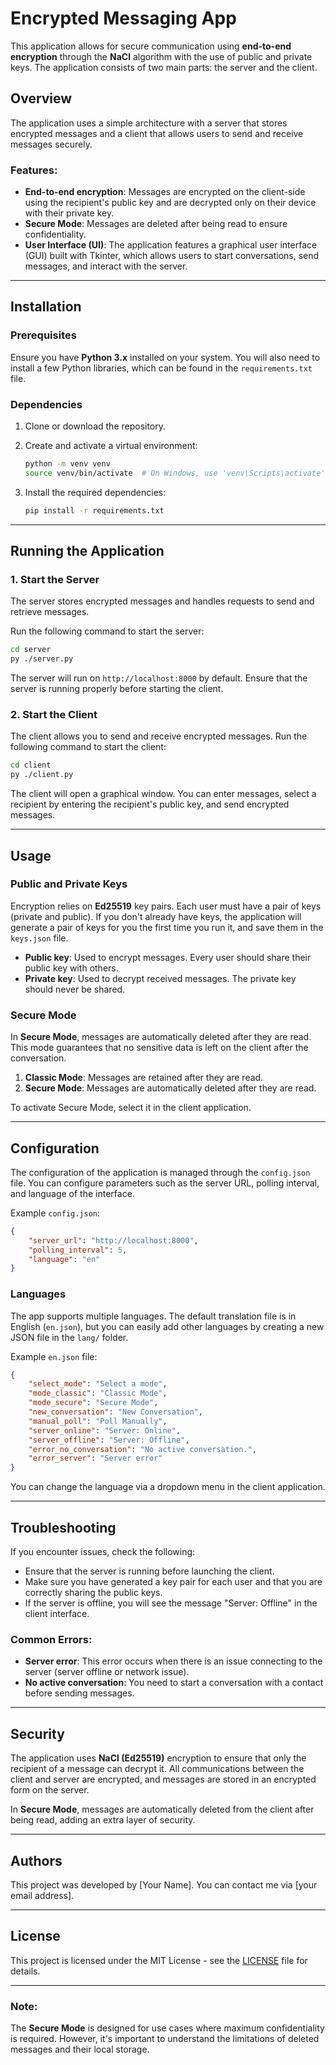 # Encrypted Messaging App

This application allows for secure communication using **end-to-end encryption** through the **NaCl** algorithm with the use of public and private keys. The application consists of two main parts: the server and the client.

## Overview

The application uses a simple architecture with a server that stores encrypted messages and a client that allows users to send and receive messages securely.

### Features:

* **End-to-end encryption**: Messages are encrypted on the client-side using the recipient's public key and are decrypted only on their device with their private key.
* **Secure Mode**: Messages are deleted after being read to ensure confidentiality.
* **User Interface (UI)**: The application features a graphical user interface (GUI) built with Tkinter, which allows users to start conversations, send messages, and interact with the server.

---

## Installation

### Prerequisites

Ensure you have **Python 3.x** installed on your system. You will also need to install a few Python libraries, which can be found in the `requirements.txt` file.

### Dependencies

1. Clone or download the repository.
2. Create and activate a virtual environment:

   ```bash
   python -m venv venv
   source venv/bin/activate  # On Windows, use 'venv\Scripts\activate'
   ```
3. Install the required dependencies:

   ```bash
   pip install -r requirements.txt
   ```

---

## Running the Application

### 1. **Start the Server**

The server stores encrypted messages and handles requests to send and retrieve messages.

Run the following command to start the server:

```bash
cd server
py ./server.py
```

The server will run on `http://localhost:8000` by default. Ensure that the server is running properly before starting the client.

### 2. **Start the Client**

The client allows you to send and receive encrypted messages. Run the following command to start the client:

```bash
cd client
py ./client.py
```

The client will open a graphical window. You can enter messages, select a recipient by entering the recipient's public key, and send encrypted messages.

---

## Usage

### **Public and Private Keys**

Encryption relies on **Ed25519** key pairs. Each user must have a pair of keys (private and public). If you don't already have keys, the application will generate a pair of keys for you the first time you run it, and save them in the `keys.json` file.

* **Public key**: Used to encrypt messages. Every user should share their public key with others.
* **Private key**: Used to decrypt received messages. The private key should never be shared.

### **Secure Mode**

In **Secure Mode**, messages are automatically deleted after they are read. This mode guarantees that no sensitive data is left on the client after the conversation.

1. **Classic Mode**: Messages are retained after they are read.
2. **Secure Mode**: Messages are automatically deleted after they are read.

To activate Secure Mode, select it in the client application.

---

## Configuration

The configuration of the application is managed through the `config.json` file. You can configure parameters such as the server URL, polling interval, and language of the interface.

Example `config.json`:

```json
{
    "server_url": "http://localhost:8000",
    "polling_interval": 5,
    "language": "en"
}
```

### Languages

The app supports multiple languages. The default translation file is in English (`en.json`), but you can easily add other languages by creating a new JSON file in the `lang/` folder.

Example `en.json` file:

```json
{
    "select_mode": "Select a mode",
    "mode_classic": "Classic Mode",
    "mode_secure": "Secure Mode",
    "new_conversation": "New Conversation",
    "manual_poll": "Poll Manually",
    "server_online": "Server: Online",
    "server_offline": "Server: Offline",
    "error_no_conversation": "No active conversation.",
    "error_server": "Server error"
}
```

You can change the language via a dropdown menu in the client application.

---

## Troubleshooting

If you encounter issues, check the following:

* Ensure that the server is running before launching the client.
* Make sure you have generated a key pair for each user and that you are correctly sharing the public keys.
* If the server is offline, you will see the message "Server: Offline" in the client interface.

### **Common Errors**:

* **Server error**: This error occurs when there is an issue connecting to the server (server offline or network issue).
* **No active conversation**: You need to start a conversation with a contact before sending messages.

---

## Security

The application uses **NaCl (Ed25519)** encryption to ensure that only the recipient of a message can decrypt it. All communications between the client and server are encrypted, and messages are stored in an encrypted form on the server.

In **Secure Mode**, messages are automatically deleted from the client after being read, adding an extra layer of security.

---

## Authors

This project was developed by \[Your Name]. You can contact me via \[your email address].

---

## License

This project is licensed under the MIT License - see the [LICENSE](./LICENSE) file for details.

---

### Note:

The **Secure Mode** is designed for use cases where maximum confidentiality is required. However, it's important to understand the limitations of deleted messages and their local storage.

